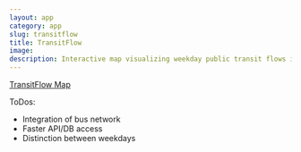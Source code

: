 ```yaml
---
layout: app
category: app
slug: transitflow
title: TransitFlow
image:
description: Interactive map visualizing weekday public transit flows in Berlin/Brandenburg by mode of transportation
---
```


[TransitFlow Map](http://www.niceone.org/lab/transit)

ToDos:
- Integration of bus network
- Faster API/DB access
- Distinction between weekdays